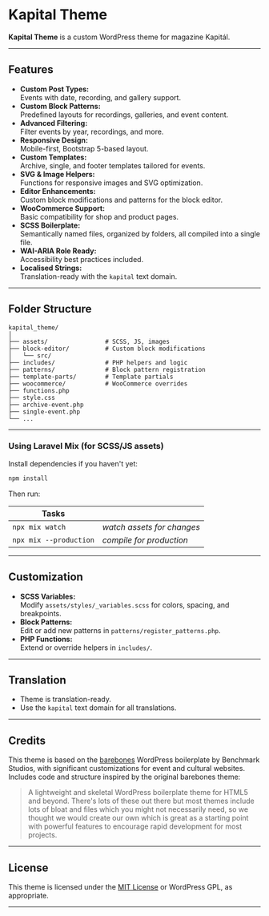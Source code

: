 # Kapital Theme

**Kapital Theme** is a custom WordPress theme for magazine Kapitál.

---

## Features

- **Custom Post Types:**  
  Events with date, recording, and gallery support.
- **Custom Block Patterns:**  
  Predefined layouts for recordings, galleries, and event content.
- **Advanced Filtering:**  
  Filter events by year, recordings, and more.
- **Responsive Design:**  
  Mobile-first, Bootstrap 5-based layout.
- **Custom Templates:**  
  Archive, single, and footer templates tailored for events.
- **SVG & Image Helpers:**  
  Functions for responsive images and SVG optimization.
- **Editor Enhancements:**  
  Custom block modifications and patterns for the block editor.
- **WooCommerce Support:**  
  Basic compatibility for shop and product pages.
- **SCSS Boilerplate:**  
  Semantically named files, organized by folders, all compiled into a single file.
- **WAI-ARIA Role Ready:**  
  Accessibility best practices included.
- **Localised Strings:**  
  Translation-ready with the `kapital` text domain.

---

## Folder Structure

```
kapital_theme/
│
├── assets/                # SCSS, JS, images
├── block-editor/          # Custom block modifications
│   └── src/
├── includes/              # PHP helpers and logic
├── patterns/              # Block pattern registration
├── template-parts/        # Template partials
├── woocommerce/           # WooCommerce overrides
├── functions.php
├── style.css
├── archive-event.php
├── single-event.php
└── ...
```

---

### Using Laravel Mix (for SCSS/JS assets)

Install dependencies if you haven't yet:

```sh
npm install
```

Then run:

| Tasks                     |                                                                    |
|---------------------------|--------------------------------------------------------------------|
| `npx mix watch`           | *watch assets for changes*                                         |
| `npx mix --production`    | *compile for production*                                           |

---

## Customization

- **SCSS Variables:**  
  Modify `assets/styles/_variables.scss` for colors, spacing, and breakpoints.
- **Block Patterns:**  
  Edit or add new patterns in `patterns/register_patterns.php`.
- **PHP Functions:**  
  Extend or override helpers in `includes/`.

---

## Translation

- Theme is translation-ready.
- Use the `kapital` text domain for all translations.

---

## Credits

This theme is based on the [barebones](https://github.com/benchmarkstudios/barebones) WordPress boilerplate by Benchmark Studios, with significant customizations for event and cultural websites.  
Includes code and structure inspired by the original barebones theme:

> A lightweight and skeletal WordPress boilerplate theme for HTML5 and beyond. There's lots of these out there but most themes include lots of bloat and files which you might not necessarily need, so we thought we would create our own which is great as a starting point with powerful features to encourage rapid development for most projects.

---

## License

This theme is licensed under the [MIT License](LICENSE) or WordPress GPL, as appropriate.

---